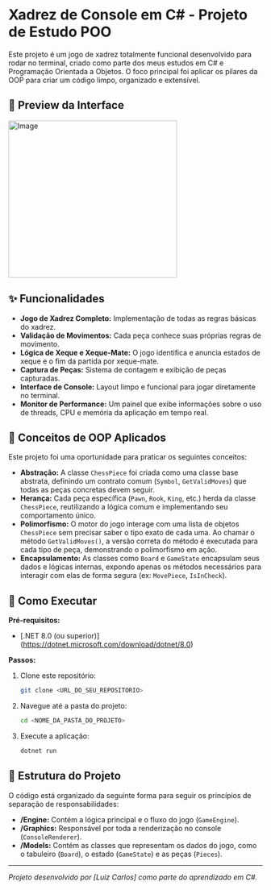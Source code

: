 # Xadrez de Console em C# - Projeto de Estudo POO

Este projeto é um jogo de xadrez totalmente funcional desenvolvido para rodar no terminal, criado como parte dos meus estudos em C# e Programação Orientada a Objetos. O foco principal foi aplicar os pilares da OOP para criar um código limpo, organizado e extensível.

## 📸 Preview da Interface

<img width="334" height="312" alt="Image" src="https://github.com/user-attachments/assets/bf7522c3-d008-4d63-affe-f144c2016e9f" />

## ✨ Funcionalidades

* **Jogo de Xadrez Completo:** Implementação de todas as regras básicas do xadrez.
* **Validação de Movimentos:** Cada peça conhece suas próprias regras de movimento.
* **Lógica de Xeque e Xeque-Mate:** O jogo identifica e anuncia estados de xeque e o fim da partida por xeque-mate.
* **Captura de Peças:** Sistema de contagem e exibição de peças capturadas.
* **Interface de Console:** Layout limpo e funcional para jogar diretamente no terminal.
* **Monitor de Performance:** Um painel que exibe informações sobre o uso de threads, CPU e memória da aplicação em tempo real.

## 🧠 Conceitos de OOP Aplicados

Este projeto foi uma oportunidade para praticar os seguintes conceitos:

* **Abstração:** A classe `ChessPiece` foi criada como uma classe base abstrata, definindo um contrato comum (`Symbol`, `GetValidMoves`) que todas as peças concretas devem seguir.
* **Herança:** Cada peça específica (`Pawn`, `Rook`, `King`, etc.) herda da classe `ChessPiece`, reutilizando a lógica comum e implementando seu comportamento único.
* **Polimorfismo:** O motor do jogo interage com uma lista de objetos `ChessPiece` sem precisar saber o tipo exato de cada uma. Ao chamar o método `GetValidMoves()`, a versão correta do método é executada para cada tipo de peça, demonstrando o polimorfismo em ação.
* **Encapsulamento:** As classes como `Board` e `GameState` encapsulam seus dados e lógicas internas, expondo apenas os métodos necessários para interagir com elas de forma segura (ex: `MovePiece`, `IsInCheck`).

## 🚀 Como Executar

**Pré-requisitos:**
* [.NET 8.0 (ou superior)] (https://dotnet.microsoft.com/download/dotnet/8.0)

**Passos:**
1.  Clone este repositório:
    ```bash
    git clone <URL_DO_SEU_REPOSITORIO>
    ```
2.  Navegue até a pasta do projeto:
    ```bash
    cd <NOME_DA_PASTA_DO_PROJETO>
    ```
3.  Execute a aplicação:
    ```bash
    dotnet run
    ```

## 📁 Estrutura do Projeto

O código está organizado da seguinte forma para seguir os princípios de separação de responsabilidades:

* **/Engine:** Contém a lógica principal e o fluxo do jogo (`GameEngine`).
* **/Graphics:** Responsável por toda a renderização no console (`ConsoleRenderer`).
* **/Models:** Contém as classes que representam os dados do jogo, como o tabuleiro (`Board`), o estado (`GameState`) e as peças (`Pieces`).

---

*Projeto desenvolvido por [Luiz Carlos] como parte do aprendizado em C#.*

